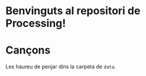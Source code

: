 # Benvinguts al repositori de Processing!
# Cançons
Les haureu de penjar dins la carpeta de `data`.
